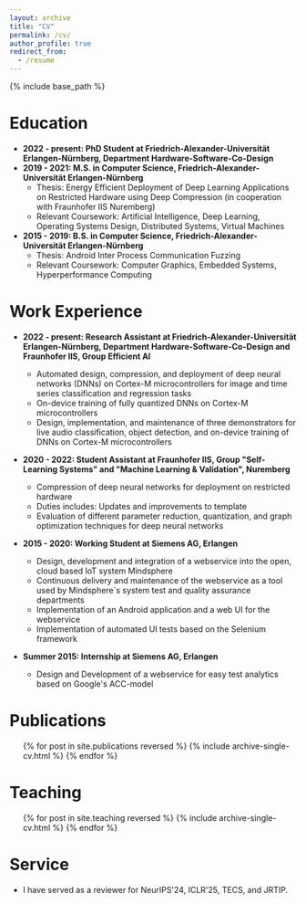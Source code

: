 ```yaml
---
layout: archive
title: "CV"
permalink: /cv/
author_profile: true
redirect_from:
  - /resume
---
```


{% include base_path %}

Education
======
* **2022 - present:  PhD Student at Friedrich-Alexander-Universität Erlangen-Nürnberg, Department Hardware-Software-Co-Design**
* **2019 - 2021: M.S. in Computer Science, Friedrich-Alexander-Universität Erlangen-Nürnberg**
  * Thesis: Energy Efficient Deployment of Deep Learning Applications on Restricted Hardware using Deep Compression (in cooperation with Fraunhofer IIS Nuremberg)
  * Relevant Coursework: Artificial Intelligence, Deep Learning, Operating Systems Design, Distributed Systems, Virtual Machines
* **2015 - 2019: B.S. in Computer Science, Friedrich-Alexander-Universität Erlangen-Nürnberg**
  * Thesis: Android Inter Process Communication Fuzzing
  * Relevant Coursework: Computer Graphics, Embedded Systems, Hyperperformance Computing

Work Experience
======
* **2022 - present: Research Assistant at Friedrich-Alexander-Universität Erlangen-Nürnberg, Department Hardware-Software-Co-Design and Fraunhofer IIS, Group Efficient AI**
  * Automated design, compression, and deployment of deep neural networks (DNNs) on Cortex-M microcontrollers for image and time series classification and regression tasks
  * On-device training of fully quantized DNNs on Cortex-M microcontrollers
  * Design, implementation, and maintenance of three demonstrators for live audio classification, object detection, and on-device training of DNNs on Cortex-M microcontrollers

* **2020 - 2022: Student Assistant at Fraunhofer IIS, Group "Self-Learning Systems" and "Machine Learning & Validation", Nuremberg**
  * Compression of deep neural networks for deployment on restricted hardware
  * Duties includes: Updates and improvements to template
  * Evaluation of different parameter reduction, quantization, and graph optimization techniques for deep neural networks

* **2015 - 2020: Working Student at Siemens AG, Erlangen**
  * Design, development and integration of a webservice into the open, cloud based IoT system Mindsphere
  * Continuous delivery and maintenance of the webservice as a tool used by Mindsphere´s system test and quality assurance departments
  * Implementation of an Android application and a web UI for the webservice
  * Implementation of automated UI tests based on the Selenium framework

* **Summer 2015: Internship at Siemens AG, Erlangen**
  * Design and Development of a webservice for easy test analytics based on Google's ACC-model
  
<!-- Skills
======
* Skill 1
* Skill 2
  * Sub-skill 2.1
  * Sub-skill 2.2
  * Sub-skill 2.3
* Skill 3 -->

Publications
======
  <ul>{% for post in site.publications reversed %}
    {% include archive-single-cv.html %}
  {% endfor %}</ul>
  
<!--Talks
======
  <ul>{% for post in site.talks reversed %}
    {% include archive-single-talk-cv.html  %}
  {% endfor %}</ul> -->
  
Teaching
======
  <ul>{% for post in site.teaching reversed %}
    {% include archive-single-cv.html %}
  {% endfor %}</ul>
  
Service
======
* I have served as a reviewer for NeurIPS'24, ICLR'25, TECS, and JRTIP.
